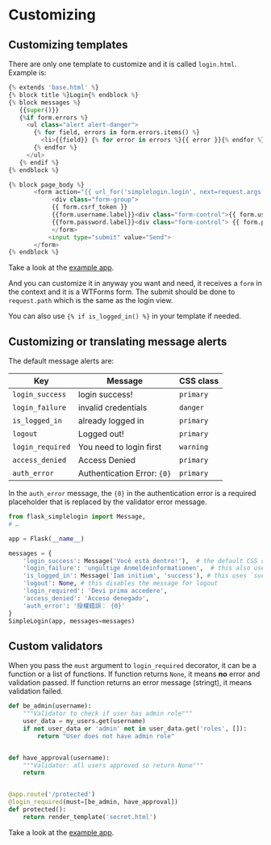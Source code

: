 # Customizing

## Customizing templates

There are only one template to customize and it is called `login.html`.
Example is:

```python
{% extends 'base.html' %}
{% block title %}Login{% endblock %}
{% block messages %}
   {{super()}}
   {%if form.errors %}
     <ul class="alert alert-danger">
       {% for field, errors in form.errors.items() %}
         <li>{{field}} {% for error in errors %}{{ error }}{% endfor %}</li>
       {% endfor %}
     </ul>
   {% endif %}
{% endblock %}

{% block page_body %}
       <form action="{{ url_for('simplelogin.login', next=request.args.get('next', '/')) }}" method="post">
            <div class="form-group">
            {{ form.csrf_token }}
            {{form.username.label}}<div class="form-control">{{ form.username }}</div><br>
            {{form.password.label}}<div class="form-control"> {{ form.password }}</div><br>
            </form>
           <input type="submit" value="Send">
       </form>
{% endblock %}
```

Take a look at the [example app](https://github.com/flask-extensions/Flask-SimpleLogin/tree/main/example).

And you can customize it in anyway you want and need, it receives a `form` in the context and it is a WTForms form. The submit should be done to `request.path` which is the same as the login view.

You can also use `{% if is_logged_in() %}` in your template if needed.

## Customizing or translating message alerts

The default message alerts are:

| Key | Message | CSS class |
|---|---|---|
| `login_success` | login success! | `primary` |
| `login_failure` | invalid credentials | `danger` |
| `is_logged_in` | already logged in | `primary` |
| `logout` | Logged out! | `primary` |
| `login_required` | You need to login first | `warning` |
| `access_denied` | Access Denied | `primary` |
| `auth_error` | Authentication Error: `{0}` | `primary` |

In the `auth_error` message, the `{0}` in the authentication error is a required placeholder that is replaced by the validator error message.

```python
from flask_simplelogin import Message,
# …

app = Flask(__name__)

messages = {
    'login_success': Message('Você está dentro!'),  # the default CSS class is `primary`
    'login_failure': 'ungültige Anmeldeinformationen',  # this also uses the default CSS class
    'is_logged_in': Message('Iam initium', 'success'), # this uses `success` as the CSS class
    'logout': None, # this disables the message for logout
    'login_required': 'Devi prima accedere',
    'access_denied': 'Acceso denegado',
    'auth_error': '授權錯誤： {0}'
}
SimpleLogin(app, messages=messages)
```

## Custom validators

When you pass the `must` argument to `login_required` decorator, it can be a function or a list of functions. If function returns `None`, it means **no** error and validation passed. If function returns an error message (stringt), it means validation failed.

```python
def be_admin(username):
    """Validator to check if user has admin role"""
    user_data = my_users.get(username)
    if not user_data or 'admin' not in user_data.get('roles', []):
        return "User does not have admin role"


def have_approval(username):
    """Validator: all users approved so return None"""
    return


@app.route('/protected')
@login_required(must=[be_admin, have_approval])
def protected():
    return render_template('secret.html')
```

Take a look at the [example app](https://github.com/flask-extensions/Flask-SimpleLogin/tree/main/example).
